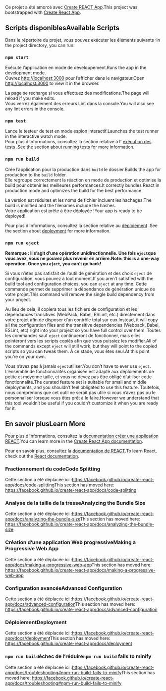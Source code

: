 <span data-ttu-id="9d5b3-101">Ce projet a été amorcé avec [Create REACT App](https://github.com/facebook/create-react-app).</span><span class="sxs-lookup"><span data-stu-id="9d5b3-101">This project was bootstrapped with [Create React App](https://github.com/facebook/create-react-app).</span></span>

## <a name="available-scripts"></a><span data-ttu-id="9d5b3-102">Scripts disponibles</span><span class="sxs-lookup"><span data-stu-id="9d5b3-102">Available Scripts</span></span>

<span data-ttu-id="9d5b3-103">Dans le répertoire du projet, vous pouvez exécuter les éléments suivants :</span><span class="sxs-lookup"><span data-stu-id="9d5b3-103">In the project directory, you can run:</span></span>

### `npm start`

<span data-ttu-id="9d5b3-104">Exécute l’application en mode de développement.</span><span class="sxs-lookup"><span data-stu-id="9d5b3-104">Runs the app in the development mode.</span></span><br />
<span data-ttu-id="9d5b3-105">Ouvrez [http://localhost:3000](http://localhost:3000) pour l’afficher dans le navigateur.</span><span class="sxs-lookup"><span data-stu-id="9d5b3-105">Open [http://localhost:3000](http://localhost:3000) to view it in the browser.</span></span>

<span data-ttu-id="9d5b3-106">La page se recharge si vous effectuez des modifications.</span><span class="sxs-lookup"><span data-stu-id="9d5b3-106">The page will reload if you make edits.</span></span><br />
<span data-ttu-id="9d5b3-107">Vous verrez également des erreurs Lint dans la console.</span><span class="sxs-lookup"><span data-stu-id="9d5b3-107">You will also see any lint errors in the console.</span></span>

### `npm test`

<span data-ttu-id="9d5b3-108">Lance le testeur de test en mode espion interactif.</span><span class="sxs-lookup"><span data-stu-id="9d5b3-108">Launches the test runner in the interactive watch mode.</span></span><br />
<span data-ttu-id="9d5b3-109">Pour plus d’informations, consultez la section relative à l' [exécution des tests](https://facebook.github.io/create-react-app/docs/running-tests) .</span><span class="sxs-lookup"><span data-stu-id="9d5b3-109">See the section about [running tests](https://facebook.github.io/create-react-app/docs/running-tests) for more information.</span></span>

### `npm run build`

<span data-ttu-id="9d5b3-110">Crée l’application pour la production dans `build` le dossier.</span><span class="sxs-lookup"><span data-stu-id="9d5b3-110">Builds the app for production to the `build` folder.</span></span><br />
<span data-ttu-id="9d5b3-111">Elle regroupe correctement la réaction en mode de production et optimise la build pour obtenir les meilleures performances.</span><span class="sxs-lookup"><span data-stu-id="9d5b3-111">It correctly bundles React in production mode and optimizes the build for the best performance.</span></span>

<span data-ttu-id="9d5b3-112">La version est réduites et les noms de fichier incluent les hachages.</span><span class="sxs-lookup"><span data-stu-id="9d5b3-112">The build is minified and the filenames include the hashes.</span></span><br />
<span data-ttu-id="9d5b3-113">Votre application est prête à être déployée !</span><span class="sxs-lookup"><span data-stu-id="9d5b3-113">Your app is ready to be deployed!</span></span>

<span data-ttu-id="9d5b3-114">Pour plus d’informations, consultez la section relative au [déploiement](https://facebook.github.io/create-react-app/docs/deployment) .</span><span class="sxs-lookup"><span data-stu-id="9d5b3-114">See the section about [deployment](https://facebook.github.io/create-react-app/docs/deployment) for more information.</span></span>

### `npm run eject`

<span data-ttu-id="9d5b3-115">**Remarque : il s’agit d’une opération unidirectionnelle. Une fois `eject`que vous avez, vous ne pouvez plus revenir en arrière.**</span><span class="sxs-lookup"><span data-stu-id="9d5b3-115">**Note: this is a one-way operation. Once you `eject`, you can’t go back!**</span></span>

<span data-ttu-id="9d5b3-116">Si vous n’êtes pas satisfait de l’outil de génération et des choix `eject` de configuration, vous pouvez à tout moment.</span><span class="sxs-lookup"><span data-stu-id="9d5b3-116">If you aren’t satisfied with the build tool and configuration choices, you can `eject` at any time.</span></span> <span data-ttu-id="9d5b3-117">Cette commande permet de supprimer la dépendance de génération unique de votre projet.</span><span class="sxs-lookup"><span data-stu-id="9d5b3-117">This command will remove the single build dependency from your project.</span></span>

<span data-ttu-id="9d5b3-118">Au lieu de cela, il copiera tous les fichiers de configuration et les dépendances transitives (WebPack, Babel, ESLint, etc.) directement dans votre projet afin de disposer d’un contrôle total sur eux.</span><span class="sxs-lookup"><span data-stu-id="9d5b3-118">Instead, it will copy all the configuration files and the transitive dependencies (Webpack, Babel, ESLint, etc) right into your project so you have full control over them.</span></span> <span data-ttu-id="9d5b3-119">Toutes les commandes sauf `eject` continueront de fonctionner, mais elles pointeront vers les scripts copiés afin que vous puissiez les modifier.</span><span class="sxs-lookup"><span data-stu-id="9d5b3-119">All of the commands except `eject` will still work, but they will point to the copied scripts so you can tweak them.</span></span> <span data-ttu-id="9d5b3-120">À ce stade, vous êtes seul.</span><span class="sxs-lookup"><span data-stu-id="9d5b3-120">At this point you’re on your own.</span></span>

<span data-ttu-id="9d5b3-121">Vous n’avez pas à jamais `eject`utiliser.</span><span class="sxs-lookup"><span data-stu-id="9d5b3-121">You don’t have to ever use `eject`.</span></span> <span data-ttu-id="9d5b3-122">L’ensemble de fonctionnalités organisée est adapté aux déploiements de petite et moyenne taille, et vous ne devez pas être obligé d’utiliser cette fonctionnalité.</span><span class="sxs-lookup"><span data-stu-id="9d5b3-122">The curated feature set is suitable for small and middle deployments, and you shouldn’t feel obligated to use this feature.</span></span> <span data-ttu-id="9d5b3-123">Toutefois, nous comprenons que cet outil ne serait pas utile si vous n’avez pas pu le personnaliser lorsque vous êtes prêt à le faire.</span><span class="sxs-lookup"><span data-stu-id="9d5b3-123">However we understand that this tool wouldn’t be useful if you couldn’t customize it when you are ready for it.</span></span>

## <a name="learn-more"></a><span data-ttu-id="9d5b3-124">En savoir plus</span><span class="sxs-lookup"><span data-stu-id="9d5b3-124">Learn More</span></span>

<span data-ttu-id="9d5b3-125">Pour plus d’informations, consultez la [documentation créer une application REACT](https://facebook.github.io/create-react-app/docs/getting-started).</span><span class="sxs-lookup"><span data-stu-id="9d5b3-125">You can learn more in the [Create React App documentation](https://facebook.github.io/create-react-app/docs/getting-started).</span></span>

<span data-ttu-id="9d5b3-126">Pour en savoir plus, consultez la [documentation de REACT](https://reactjs.org/).</span><span class="sxs-lookup"><span data-stu-id="9d5b3-126">To learn React, check out the [React documentation](https://reactjs.org/).</span></span>

### <a name="code-splitting"></a><span data-ttu-id="9d5b3-127">Fractionnement du code</span><span class="sxs-lookup"><span data-stu-id="9d5b3-127">Code Splitting</span></span>

<span data-ttu-id="9d5b3-128">Cette section a été déplacée ici :https://facebook.github.io/create-react-app/docs/code-splitting</span><span class="sxs-lookup"><span data-stu-id="9d5b3-128">This section has moved here: https://facebook.github.io/create-react-app/docs/code-splitting</span></span>

### <a name="analyzing-the-bundle-size"></a><span data-ttu-id="9d5b3-129">Analyse de la taille de la tresse</span><span class="sxs-lookup"><span data-stu-id="9d5b3-129">Analyzing the Bundle Size</span></span>

<span data-ttu-id="9d5b3-130">Cette section a été déplacée ici :https://facebook.github.io/create-react-app/docs/analyzing-the-bundle-size</span><span class="sxs-lookup"><span data-stu-id="9d5b3-130">This section has moved here: https://facebook.github.io/create-react-app/docs/analyzing-the-bundle-size</span></span>

### <a name="making-a-progressive-web-app"></a><span data-ttu-id="9d5b3-131">Création d’une application Web progressive</span><span class="sxs-lookup"><span data-stu-id="9d5b3-131">Making a Progressive Web App</span></span>

<span data-ttu-id="9d5b3-132">Cette section a été déplacée ici :https://facebook.github.io/create-react-app/docs/making-a-progressive-web-app</span><span class="sxs-lookup"><span data-stu-id="9d5b3-132">This section has moved here: https://facebook.github.io/create-react-app/docs/making-a-progressive-web-app</span></span>

### <a name="advanced-configuration"></a><span data-ttu-id="9d5b3-133">Configuration avancée</span><span class="sxs-lookup"><span data-stu-id="9d5b3-133">Advanced Configuration</span></span>

<span data-ttu-id="9d5b3-134">Cette section a été déplacée ici :https://facebook.github.io/create-react-app/docs/advanced-configuration</span><span class="sxs-lookup"><span data-stu-id="9d5b3-134">This section has moved here: https://facebook.github.io/create-react-app/docs/advanced-configuration</span></span>

### <a name="deployment"></a><span data-ttu-id="9d5b3-135">Déploiement</span><span class="sxs-lookup"><span data-stu-id="9d5b3-135">Deployment</span></span>

<span data-ttu-id="9d5b3-136">Cette section a été déplacée ici :https://facebook.github.io/create-react-app/docs/deployment</span><span class="sxs-lookup"><span data-stu-id="9d5b3-136">This section has moved here: https://facebook.github.io/create-react-app/docs/deployment</span></span>

### <a name="npm-run-build-fails-to-minify"></a><span data-ttu-id="9d5b3-137">`npm run build`échec de l’réduire</span><span class="sxs-lookup"><span data-stu-id="9d5b3-137">`npm run build` fails to minify</span></span>

<span data-ttu-id="9d5b3-138">Cette section a été déplacée ici :https://facebook.github.io/create-react-app/docs/troubleshooting#npm-run-build-fails-to-minify</span><span class="sxs-lookup"><span data-stu-id="9d5b3-138">This section has moved here: https://facebook.github.io/create-react-app/docs/troubleshooting#npm-run-build-fails-to-minify</span></span>

